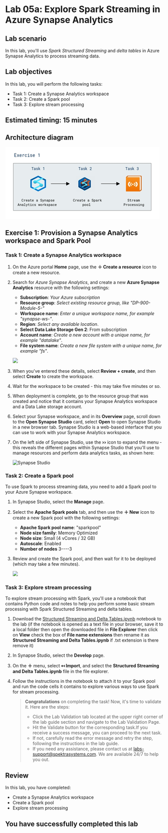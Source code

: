 # Lab 05a: Explore Spark Streaming in Azure Synapse Analytics

## Lab scenario 
In this lab, you'll use *Spark Structured Streaming* and *delta tables* in Azure Synapse Analytics to process streaming data.

## Lab objectives

In this lab, you will perform the following tasks:

+ Task 1: Create a Synapse Analytics workspace
+ Task 2: Create a Spark pool
+ Task 3: Explore stream processing
  
## Estimated timing: 15 minutes

## Architecture diagram

![](images/dp900module(5a).png)

## Exercise 1: Provision a Synapse Analytics workspace and Spark Pool

### Task 1: Create a Synapse Analytics workspace
    
1. On the Azure portal **Home** page, use the **&#65291; Create a resource** icon to create a new resource.

1. Search for *Azure Synapse Analytics*, and create a new **Azure Synapse Analytics** resource with the following settings:
    - **Subscription**: *Your Azure subscription*
    - **Resource group**: *Select existing resource group, like "DP-900-Module-5-<inject key="DeploymentID" enableCopy="false"/>"*
    - **Workspace name**: *Enter a unique workspace name, for example "synapse-ws-<inject key="DeploymentID" enableCopy="false"/>"*.
    - **Region**: *Select any available location*.
    - **Select Data Lake Storage Gen 2**: From subscription
    - **Account name**: *Create a new account with a unique name, for example "datalake<inject key="DeploymentID" enableCopy="false"/>"*.
    - **File system name**: *Create a new file system with a unique name, for example "fs<inject key="DeploymentID" enableCopy="false"/>"*.
    
    ![](images/DP900_lab5a_1.png)
    
1. When you've entered these details, select **Review + create**, and then select **Create** to create the workspace.

1. Wait for the workspace to be created - this may take five minutes or so.

1. When deployment is complete, go to the resource group that was created and notice that it contains your Synapse Analytics workspace and a Data Lake storage account.
   
1.  Select your Synapse workspace, and in its  **Overview**  page, scroll down to the  **Open Synapse Studio**  card, select  **Open**  to open Synapse Studio in a new browser tab. Synapse Studio is a web-based interface that you can use to work with your Synapse Analytics workspace.
    
1.  On the left side of Synapse Studio, use the  **››**  icon to expand the menu - this reveals the different pages within Synapse Studio that you'll use to manage resources and perform data analytics tasks, as shown here:
    
    ![Synapse Studio](images/synapse-studio1.png)
    
 
 ### Task 2: Create a Spark pool

To use Spark to process streaming data, you need to add a Spark pool to your Azure Synapse workspace.

1. In Synapse Studio, select the **Manage** page.

1. Select the **Apache Spark pools** tab, and then use the **&#65291; New** icon to create a new Spark pool with the following settings:
    - **Apache Spark pool name**: "sparkpool<inject key="DeploymentID" enableCopy="false"/>"
    - **Node size family**: Memory Optimized
    - **Node size**: Small (4 vCores / 32 GB)
    - **Autoscale**: Enabled
    - **Number of nodes** 3----3
1. Review and create the Spark pool, and then wait for it to be deployed (which may take a few minutes).
   
   ![](images/DP900_lab5a_2.png)

### Task 3: Explore stream processing

To explore stream processing with Spark, you'll use a notebook that contains Python code and notes to help you perform some basic stream processing with Spark Structured Streaming and delta tables.

1. Download the [Structured Streaming and Delta Tables.ipynb](https://github.com/MicrosoftLearning/DP-900T00A-Azure-Data-Fundamentals/raw/master/streaming/Spark%20Structured%20Streaming%20and%20Delta%20Tables.ipynb) notebook to the lab (if the notebook is opened as a text file in your browser, save it to a local folder then open the downloaded file in **File Explorer** then click on **View** check the box of **File name extensions** then rename it as **Structured Streaming and Delta Tables.ipynb** if .txt extension is there remove it)

1. In Synapse Studio, select the **Develop** page.

1. On the **&#65291;** menu, select **&#8612; Import**, and select the **Structured Streaming and Delta Tables.ipynb** file in the file explorer.

1. Follow the instructions in the notebook to attach it to your Spark pool and run the code cells it contains to explore various ways to use Spark for stream processing.

   > **Congratulations** on completing the task! Now, it's time to validate it. Here are the steps:
   > - Click the Lab Validation tab located at the upper right corner of the lab guide section and navigate to the Lab Validation Page.
   > - Hit the Validate button for the corresponding task.If you receive a success message, you can proceed to the next task. 
   > - If not, carefully read the error message and retry the step, following the instructions in the lab guide.
   > - If you need any assistance, please contact us at labs-support@spektrasystems.com. We are available 24/7 to help you out.

## Review
In this lab, you have completed:
- Create a Synapse Analytics workspace
- Create a Spark pool
- Explore stream processing
  
## You have successfully completed this lab

